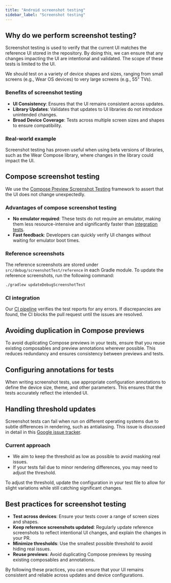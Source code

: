 ```yaml
---
title: "Android screenshot testing"
sidebar_label: "Screenshot testing"
---
```


## Why do we perform screenshot testing?

Screenshot testing is used to verify that the current UI matches the reference UI stored in the repository. By doing this, we can ensure that any changes impacting the UI are intentional and validated. The scope of these tests is limited to the UI.

We should test on a variety of device shapes and sizes, ranging from small screens (e.g., Wear OS devices) to very large screens (e.g., 55" TVs).

### Benefits of screenshot testing

- **UI Consistency**: Ensures that the UI remains consistent across updates.
- **Library Updates**: Validates that updates to UI libraries do not introduce unintended changes.
- **Broad Device Coverage**: Tests across multiple screen sizes and shapes to ensure compatibility.

### Real-world example

Screenshot testing has proven useful when using beta versions of libraries, such as the Wear Compose library, where changes in the library could impact the UI.

## Compose screenshot testing

We use the [Compose Preview Screenshot Testing](https://developer.android.com/studio/preview/compose-screenshot-testing) framework to assert that the UI does not change unexpectedly.

### Advantages of compose screenshot testing

- **No emulator required**: These tests do not require an emulator, making them less resource-intensive and significantly faster than [integration tests](integration_testing).
- **Fast feedback**: Developers can quickly verify UI changes without waiting for emulator boot times.

### Reference screenshots

The reference screenshots are stored under `src/debug/screenshotTest/reference` in each Gradle module. To update the reference screenshots, run the following command:

```bash
./gradlew updateDebugScreenshotTest
```

### CI integration

Our [CI pipeline](../ci) verifies the test reports for any errors. If discrepancies are found, the CI blocks the pull request until the issues are resolved.

## Avoiding duplication in Compose previews

To avoid duplicating Compose previews in your tests, ensure that you reuse existing composables and preview annotations wherever possible. This reduces redundancy and ensures consistency between previews and tests.

## Configuring annotations for tests

When writing screenshot tests, use appropriate configuration annotations to define the device size, theme, and other parameters. This ensures that the tests accurately reflect the intended UI.

## Handling threshold updates

Screenshot tests can fail when run on different operating systems due to subtle differences in rendering, such as antialiasing. This issue is discussed in detail in this [Google issue tracker](https://issuetracker.google.com/issues/348590914).

### Current approach

- We aim to keep the threshold as low as possible to avoid masking real issues.
- If your tests fail due to minor rendering differences, you may need to adjust the threshold.

To adjust the threshold, update the configuration in your test file to allow for slight variations while still catching significant changes.

## Best practices for screenshot testing

- **Test across devices**: Ensure your tests cover a range of screen sizes and shapes.
- **Keep reference screenshots updated**: Regularly update reference screenshots to reflect intentional UI changes, and explain the changes in your PR.
- **Minimize thresholds**: Use the smallest possible threshold to avoid hiding real issues.
- **Reuse previews**: Avoid duplicating Compose previews by reusing existing composables and annotations.

By following these practices, you can ensure that your UI remains consistent and reliable across updates and device configurations.
